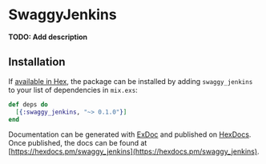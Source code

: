 # SwaggyJenkins

**TODO: Add description**

## Installation

If [available in Hex](https://hex.pm/docs/publish), the package can be installed
by adding `swaggy_jenkins` to your list of dependencies in `mix.exs`:

```elixir
def deps do
  [{:swaggy_jenkins, "~> 0.1.0"}]
end
```

Documentation can be generated with [ExDoc](https://github.com/elixir-lang/ex_doc)
and published on [HexDocs](https://hexdocs.pm). Once published, the docs can
be found at [https://hexdocs.pm/swaggy_jenkins](https://hexdocs.pm/swaggy_jenkins).
